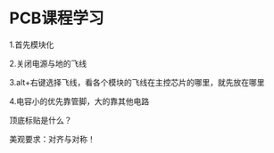 # PCB课程学习

1.首先模块化

2.关闭电源与地的飞线

3.alt+右键选择飞线，看各个模块的飞线在主控芯片的哪里，就先放在哪里

4.电容小的优先靠管脚，大的靠其他电路

顶底标贴是什么？

美观要求：对齐与对称！